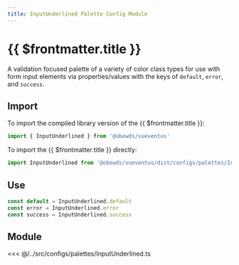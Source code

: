 ```yaml
---
title: InputUnderlined Palette Config Module
---
```


<script setup>
    import DocsPackageVersion from '../../../src/views/compos/DocsPackageVersion.vue'
</script>





# {{ $frontmatter.title }}

A validation focused palette of a variety of color class types for use with form input elements via properties/values with the keys of `default`, `error`, and `success`.






## Import

To import the compiled library version of the {{ $frontmatter.title }}:

```javascript
import { InputUnderlined } from '@obewds/vueventus'
```

To import the {{ $frontmatter.title }} directly:

```javascript
import InputUnderlined from '@obewds/vueventus/dist/configs/palettes/InputUnderlined.js'
```






## Use

```javascript
const default = InputUnderlined.default
const error = InputUnderlined.error
const success = InputUnderlined.success
```






## Module

<<< @/../src/configs/palettes/InputUnderlined.ts






<DocsPackageVersion/>


